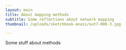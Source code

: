```yaml
---
layout: main
title: About mapping methods
subtitle: Some reflections about network mapping
thumbnail: /uploads/sketchbook-anais/out7-000-3.jpg

---
```

 Some stuff about methods
